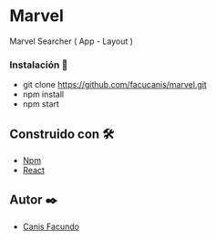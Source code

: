 # Marvel
Marvel Searcher ( App - Layout )

### Instalación 🔧
- git clone https://github.com/facucanis/marvel.git
- npm install 
- npm start 

## Construido con 🛠️
* [Npm](https://www.npmjs.com/)
* [React](https://reactjs.org/)


## Autor ✒️
* [Canis Facundo](https://github.com/facucanis)
